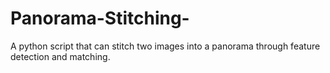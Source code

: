 # Panorama-Stitching-
A python script that can stitch two images into a panorama through feature detection and matching. 
